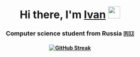 <h1 align="center">Hi there, I'm <a href="https://t.me/LightBeag" target="_blank">Ivan</a> 
<img src="https://github.com/blackcater/blackcater/raw/main/images/Hi.gif" height="32"/></h1>
<h3 align="center">Computer science student from Russia 🇷🇺</h3>
<h4 align="center"><a href="https://git.io/streak-stats"><img src="https://streak-stats.demolab.com?user=Futturi&theme=dark&hide_border=true" alt="GitHub Streak" /></a></h4>